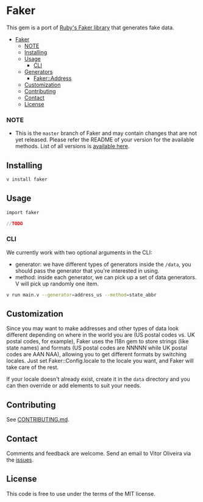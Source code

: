 # Faker

This gem is a port of [Ruby's Faker library](https://github.com/faker-ruby/faker) that generates fake data.

- [Faker](#faker)
    - [NOTE](#note)
  - [Installing](#installing)
  - [Usage](#usage)
    - [CLI](#cli)
  - [Generators](#generators)
    - [Faker::Address](doc/default/address.md)
  - [Customization](#customization)
  - [Contributing](#contributing)
  - [Contact](#contact)
  - [License](#license)

### NOTE
* This is the `master` branch of Faker and may contain changes that are not yet released.
  Please refer the README of your version for the available methods.
  List of all versions is [available here](https://github.com/vbrazo/faker/releases).

## Installing
```bash
v install faker
```

## Usage
```v
import faker

//TODO
```

### CLI

We currently work with two optional arguments in the CLI:
- generator: we have different types of generators inside the `/data`, you should pass the generator that you're interested in using.
- method: inside each generator, we can pick up a set of data generators. V will pick up randomly one item.

```bash
v run main.v --generator=address_us --method=state_abbr
```

## Customization
Since you may want to make addresses and other types of data look different
depending on where in the world you are (US postal codes vs. UK postal codes,
for example), Faker uses the I18n gem to store strings (like state names) and
formats (US postal codes are NNNNN while UK postal codes are AAN NAA),
allowing you to get different formats by switching locales.  Just set
Faker::Config.locale to the locale you want, and Faker will take care of the
rest.

If your locale doesn't already exist, create it in the `data` directory
and you can then override or add elements to suit your needs.

## Contributing
See [CONTRIBUTING.md](https://github.com/vbrazo/faker/blob/master/CONTRIBUTING.md).

## Contact
Comments and feedback are welcome. Send an email to Vitor Oliveira via the [issues](https://github.com/vbrazo/faker/issues).

## License
This code is free to use under the terms of the MIT license.
